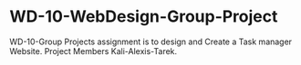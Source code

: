 # WD-10-WebDesign-Group-Project
WD-10-Group Projects assignment is to design and Create a Task manager Website.
Project Members Kali-Alexis-Tarek.
